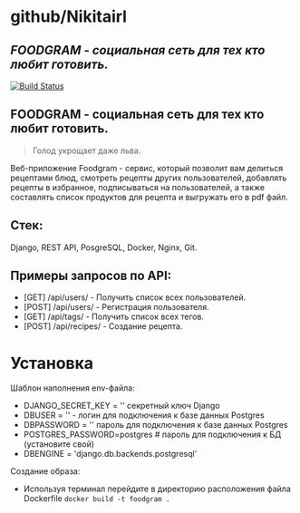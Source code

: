 # github/Nikitairl
## _FOODGRAM - социальная сеть для тех кто любит готовить._


[![Build Status](https://travis-ci.org/joemccann/dillinger.svg?branch=master)](https://travis-ci.org/joemccann/dillinger)

## FOODGRAM - социальная сеть для тех кто любит готовить.

> Голод укрощает даже льва.

Веб-приложение Foodgram - сервис, который позволит вам делиться рецептами блюд, смотреть рецепты других пользователей, добавлять рецепты в избранное, подписываться на пользователей, а также составлять список продуктов для рецепта и выгружать его в pdf файл.

## Стек:

Django, REST API, PosgreSQL, Docker, Nginx, Git.

## Примеры запросов по API:

- [GET]  /api/users/ - Получить список всех пользователей.
- [POST] /api/users/ - Регистрация пользователя.
- [GET]  /api/tags/ - Получить список всех тегов.
- [POST] /api/recipes/ - Создание рецепта.

# Установка 
Шаблон наполнения env-файла:

- DJANGO_SECRET_KEY = '' секретный ключ Django
- DBUSER = '' - логин для подключения к базе данных Postgres
- DBPASSWORD = '' пароль для подключения к базе данных Postgres
- POSTGRES_PASSWORD=postgres # пароль для подключения к БД (установите свой) 
- DBENGINE = 'django.db.backends.postgresql'

Создание образа:
- Используя терминал перейдите в директорию расположения файла Dockerfile
```docker build -t foodgram .```
